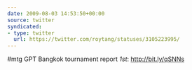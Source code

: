 ```yaml
---
date: 2009-08-03 14:53:50+00:00
source: twitter
syndicated:
- type: twitter
  url: https://twitter.com/roytang/statuses/3105223995/
---
```


#mtg GPT Bangkok tournament report *1st*:  http://bit.ly/qSNNs